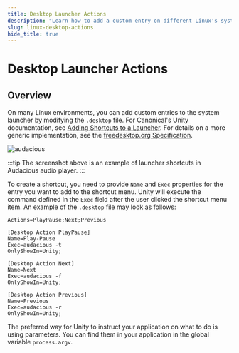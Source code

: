 ```yaml
---
title: Desktop Launcher Actions
description: "Learn how to add a custom entry on different Linux's system launcher."
slug: linux-desktop-actions
hide_title: true
---
```


# Desktop Launcher Actions

## Overview

On many Linux environments, you can add custom entries to the system launcher
by modifying the `.desktop` file. For Canonical's Unity documentation, see
[Adding Shortcuts to a Launcher][unity-launcher]. For details on a more generic
implementation, see the [freedesktop.org Specification][spec].

![audacious][audacious-launcher]

:::tip
The screenshot above is an example of launcher shortcuts in Audacious
audio player.
:::

To create a shortcut, you need to provide `Name` and `Exec` properties for the
entry you want to add to the shortcut menu. Unity will execute the command
defined in the `Exec` field after the user clicked the shortcut menu item.
An example of the `.desktop` file may look as follows:

```plaintext
Actions=PlayPause;Next;Previous

[Desktop Action PlayPause]
Name=Play-Pause
Exec=audacious -t
OnlyShowIn=Unity;

[Desktop Action Next]
Name=Next
Exec=audacious -f
OnlyShowIn=Unity;

[Desktop Action Previous]
Name=Previous
Exec=audacious -r
OnlyShowIn=Unity;
```

The preferred way for Unity to instruct your application on what to do is using
parameters. You can find them in your application in the global variable
`process.argv`.

[unity-launcher]: https://help.ubuntu.com/community/UnityLaunchersAndDesktopFiles#Adding_shortcuts_to_a_launcher
[audacious-launcher]: https://help.ubuntu.com/community/UnityLaunchersAndDesktopFiles?action=AttachFile&do=get&target=shortcuts.png
[spec]: https://specifications.freedesktop.org/desktop-entry-spec/desktop-entry-spec-latest.html
